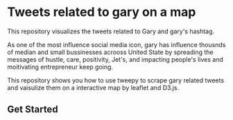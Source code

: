 # Tweets related to gary on a map
This repository visualizes the tweets related to Gary and gary's hashtag. 

As one of the most influence social media icon, gary has influence thousnds of median and small bussinesses acrooss United State by spreading the messages of hustle, care, positivity, Jet's, and impacting people's lives and moitivating entrepreneur  keep going. 

This repository shows you how to use tweepy to scrape gary related tweets and vaisulize them on a interactive map by leaflet and D3.js.

## Get Started



